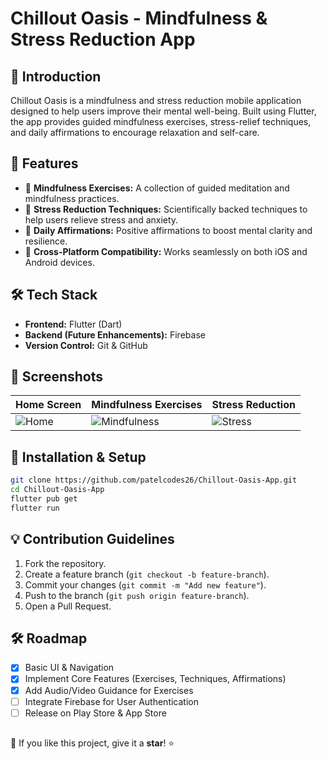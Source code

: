 # Chillout Oasis - Mindfulness & Stress Reduction App

## 📌 Introduction
Chillout Oasis is a mindfulness and stress reduction mobile application designed to help users improve their mental well-being. Built using Flutter, the app provides guided mindfulness exercises, stress-relief techniques, and daily affirmations to encourage relaxation and self-care.

## 🚀 Features
- 🌿 **Mindfulness Exercises:** A collection of guided meditation and mindfulness practices.
- 💆 **Stress Reduction Techniques:** Scientifically backed techniques to help users relieve stress and anxiety.
- 📝 **Daily Affirmations:** Positive affirmations to boost mental clarity and resilience.
- 📱 **Cross-Platform Compatibility:** Works seamlessly on both iOS and Android devices.

## 🛠 Tech Stack
- **Frontend:** Flutter (Dart)
- **Backend (Future Enhancements):** Firebase
- **Version Control:** Git & GitHub

## 📸 Screenshots
<!-- Add Screenshots Here -->
| Home Screen | Mindfulness Exercises | Stress Reduction |
|------------|--------------------|----------------|
| ![Home](https://github.com/patelcodes26/Chillout-Oasis-App/blob/main/images/home%20screen.png) | ![Mindfulness](https://github.com/patelcodes26/Chillout-Oasis-App/blob/main/images/mindfulness.png) | ![Stress](https://github.com/patelcodes26/Chillout-Oasis-App/blob/main/images/stress%20reduction.png) |

## 🔧 Installation & Setup
```sh
git clone https://github.com/patelcodes26/Chillout-Oasis-App.git
cd Chillout-Oasis-App
flutter pub get
flutter run
```

## 💡 Contribution Guidelines
1. Fork the repository.
2. Create a feature branch (`git checkout -b feature-branch`).
3. Commit your changes (`git commit -m "Add new feature"`).
4. Push to the branch (`git push origin feature-branch`).
5. Open a Pull Request.

## 🛠 Roadmap
- [x] Basic UI & Navigation
- [x] Implement Core Features (Exercises, Techniques, Affirmations)
- [x] Add Audio/Video Guidance for Exercises
- [ ] Integrate Firebase for User Authentication
- [ ] Release on Play Store & App Store

## 

🌟 If you like this project, give it a **star**! ⭐
